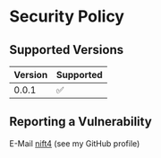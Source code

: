 # Security Policy

## Supported Versions

| Version | Supported          |
| ------- | ------------------ |
| 0.0.1   | :white_check_mark: |

## Reporting a Vulnerability
E-Mail [nift4](https://github.com/nift4) (see my GitHub profile)
